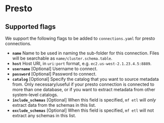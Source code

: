 # Presto

## Supported flags

We support the following flags to be added to `connections.yaml` for presto connections.

* **`name`** Name to be used in naming the sub-folder for this connection. Files will be searchable as `name/cluster.schema.table`.
* **`host`** Host URI, in `uri:port` format, e.g. `ec2.us-west-2.1.23.4.5:8889`.
* **`username`** \[Optional\] Username to connect.
* **`password`** \[Optional\] Password to connect.
* **`catalog`** \[Optional\] Specify the catalog that you want to source metadata from. Only necessary/useful if your presto connection is connected to more than one database, or if you want to extract metadata from other system-level catalogs.
* **`include_schemas`** \[Optional\] When this field is specified, `mf etl` will _only_ extract data from the schemas in this list.
* **`exclude_schemas`** \[Optional\] When this field is specified, `mf etl` will not extract any schemas in this list.

